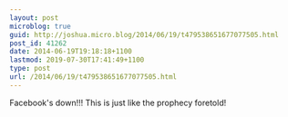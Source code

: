 ```yaml
---
layout: post
microblog: true
guid: http://joshua.micro.blog/2014/06/19/t479538651677077505.html
post_id: 41262
date: 2014-06-19T19:18:18+1100
lastmod: 2019-07-30T17:41:49+1100
type: post
url: /2014/06/19/t479538651677077505.html
---
```

Facebook's down!!! This is just like the prophecy foretold!
